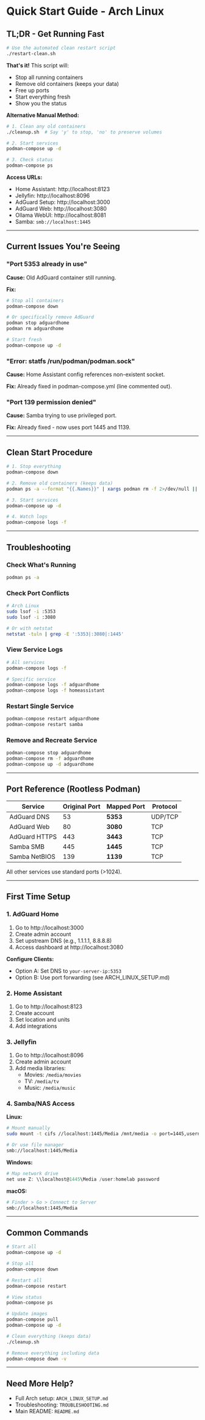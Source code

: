 # Quick Start Guide - Arch Linux

## TL;DR - Get Running Fast

```bash
# Use the automated clean restart script
./restart-clean.sh
```

**That's it!** This script will:
- Stop all running containers
- Remove old containers (keeps your data)
- Free up ports
- Start everything fresh
- Show you the status

**Alternative Manual Method:**
```bash
# 1. Clean any old containers
./cleanup.sh  # Say 'y' to stop, 'no' to preserve volumes

# 2. Start services
podman-compose up -d

# 3. Check status
podman-compose ps
```

**Access URLs:**
- Home Assistant: http://localhost:8123
- Jellyfin: http://localhost:8096
- AdGuard Setup: http://localhost:3000
- AdGuard Web: http://localhost:3080
- Ollama WebUI: http://localhost:8081
- Samba: `smb://localhost:1445`

---

## Current Issues You're Seeing

### "Port 5353 already in use"
**Cause:** Old AdGuard container still running.

**Fix:**
```bash
# Stop all containers
podman-compose down

# Or specifically remove AdGuard
podman stop adguardhome
podman rm adguardhome

# Start fresh
podman-compose up -d
```

### "Error: statfs /run/podman/podman.sock"
**Cause:** Home Assistant config references non-existent socket.

**Fix:** Already fixed in podman-compose.yml (line commented out).

### "Port 139 permission denied"
**Cause:** Samba trying to use privileged port.

**Fix:** Already fixed - now uses port 1445 and 1139.

---

## Clean Start Procedure

```bash
# 1. Stop everything
podman-compose down

# 2. Remove old containers (keeps data)
podman ps -a --format "{{.Names}}" | xargs podman rm -f 2>/dev/null || true

# 3. Start services
podman-compose up -d

# 4. Watch logs
podman-compose logs -f
```

---

## Troubleshooting

### Check What's Running
```bash
podman ps -a
```

### Check Port Conflicts
```bash
# Arch Linux
sudo lsof -i :5353
sudo lsof -i :3080

# Or with netstat
netstat -tuln | grep -E ':5353|:3080|:1445'
```

### View Service Logs
```bash
# All services
podman-compose logs -f

# Specific service
podman-compose logs -f adguardhome
podman-compose logs -f homeassistant
```

### Restart Single Service
```bash
podman-compose restart adguardhome
podman-compose restart samba
```

### Remove and Recreate Service
```bash
podman-compose stop adguardhome
podman-compose rm -f adguardhome
podman-compose up -d adguardhome
```

---

## Port Reference (Rootless Podman)

| Service | Original Port | Mapped Port | Protocol |
|---------|---------------|-------------|----------|
| AdGuard DNS | 53 | **5353** | UDP/TCP |
| AdGuard Web | 80 | **3080** | TCP |
| AdGuard HTTPS | 443 | **3443** | TCP |
| Samba SMB | 445 | **1445** | TCP |
| Samba NetBIOS | 139 | **1139** | TCP |

All other services use standard ports (>1024).

---

## First Time Setup

### 1. AdGuard Home
1. Go to http://localhost:3000
2. Create admin account
3. Set upstream DNS (e.g., 1.1.1.1, 8.8.8.8)
4. Access dashboard at http://localhost:3080

**Configure Clients:**
- Option A: Set DNS to `your-server-ip:5353`
- Option B: Use port forwarding (see ARCH_LINUX_SETUP.md)

### 2. Home Assistant
1. Go to http://localhost:8123
2. Create account
3. Set location and units
4. Add integrations

### 3. Jellyfin
1. Go to http://localhost:8096
2. Create admin account
3. Add media libraries:
   - Movies: `/media/movies`
   - TV: `/media/tv`
   - Music: `/media/music`

### 4. Samba/NAS Access

**Linux:**
```bash
# Mount manually
sudo mount -t cifs //localhost:1445/Media /mnt/media -o port=1445,username=homelab

# Or use file manager
smb://localhost:1445/Media
```

**Windows:**
```powershell
# Map network drive
net use Z: \\localhost@1445\Media /user:homelab password
```

**macOS:**
```bash
# Finder > Go > Connect to Server
smb://localhost:1445/Media
```

---

## Common Commands

```bash
# Start all
podman-compose up -d

# Stop all
podman-compose down

# Restart all
podman-compose restart

# View status
podman-compose ps

# Update images
podman-compose pull
podman-compose up -d

# Clean everything (keeps data)
./cleanup.sh

# Remove everything including data
podman-compose down -v
```

---

## Need More Help?

- Full Arch setup: `ARCH_LINUX_SETUP.md`
- Troubleshooting: `TROUBLESHOOTING.md`
- Main README: `README.md`
